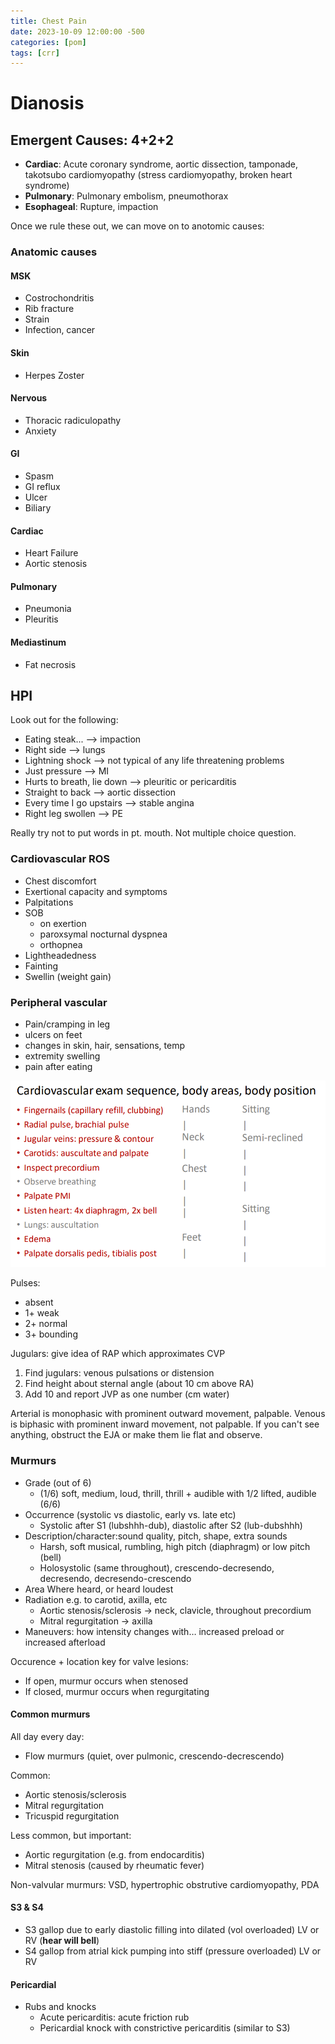 ```yaml
---
title: Chest Pain
date: 2023-10-09 12:00:00 -500
categories: [pom]
tags: [crr]
---
```


# Dianosis 

## Emergent Causes: 4+2+2
- **Cardiac**: Acute coronary syndrome, aortic dissection, tamponade, takotsubo cardiomyopathy (stress cardiomyopathy, broken heart syndrome)
- **Pulmonary**: Pulmonary embolism, pneumothorax
- **Esophageal**: Rupture, impaction

Once we rule these out, we can move on to anotomic causes:

### Anatomic causes

#### MSK
- Costrochondritis
- Rib fracture
- Strain
- Infection, cancer

#### Skin
- Herpes Zoster

#### Nervous
- Thoracic radiculopathy
- Anxiety

#### GI
- Spasm
- GI reflux
- Ulcer
- Biliary

#### Cardiac
- Heart Failure
- Aortic stenosis

#### Pulmonary 
- Pneumonia
- Pleuritis

#### Mediastinum
- Fat necrosis

## HPI

Look out for the following:
- Eating steak... --> impaction
- Right side --> lungs
- Lightning shock --> not typical of any life threatening problems
- Just pressure --> MI
- Hurts to breath, lie down --> pleuritic or pericarditis
- Straight to back --> aortic dissection
- Every time I go upstairs --> stable angina
- Right leg swollen --> PE

Really try not to put words in pt. mouth. Not multiple choice question.

### Cardiovascular ROS
- Chest discomfort
- Exertional capacity and symptoms
- Palpitations
- SOB
    - on exertion
    - paroxsymal nocturnal dyspnea
    - orthopnea
- Lightheadedness
- Fainting
- Swellin (weight gain)

### Peripheral vascular
- Pain/cramping in leg
- ulcers on feet
- changes in skin, hair, sensations, temp
- extremity swelling
- pain after eating

![Cardio Exam](/img/cardio_exam.png)

Pulses:
- absent
- 1+ weak
- 2+ normal
- 3+ bounding

Jugulars: give idea of RAP which approximates CVP
1. Find jugulars: venous pulsations or distension
2. Find height about sternal angle (about 10 cm above RA)
3. Add 10 and report JVP as one number (cm water)

Arterial is monophasic with prominent outward movement, palpable. Venous is biphasic with prominent inward movement, not palpable. If you can't see anything, obstruct the EJA or make them lie flat and observe.

### Murmurs

* Grade (out of 6)
    - (1/6) soft, medium, loud, thrill, thrill + audible with 1/2 lifted, audible (6/6)
* Occurrence (systolic vs diastolic, early vs. late etc)
    - Systolic after S1 (lubshhh-dub), diastolic after S2 (lub-dubshhh)
* Description/character:sound quality, pitch, shape, extra sounds
    - Harsh, soft musical, rumbling, high pitch (diaphragm) or low pitch (bell)
    - Holosystolic (same throughout), crescendo-decresendo, decresendo, decresendo-crescendo
* Area Where heard, or heard loudest
* Radiation e.g. to carotid, axilla, etc
    - Aortic stenosis/sclerosis → neck, clavicle, throughout precordium
    - Mitral regurgitation → axilla
* Maneuvers: how intensity changes with… increased preload or increased afterload

Occurence + location key for valve lesions:
- If open, murmur occurs when stenosed
- If closed, murmur occurs when regurgitating

#### Common murmurs
All day every day:
- Flow murmurs (quiet, over pulmonic, crescendo-decrescendo)

Common:
- Aortic stenosis/sclerosis
- Mitral regurgitation
- Tricuspid regurgitation

Less common, but important:
- Aortic regurgitation (e.g. from endocarditis)
- Mitral stenosis (caused by rheumatic fever)

Non-valvular murmurs: VSD, hypertrophic obstrutive cardiomyopathy, PDA

#### S3 & S4
- S3 gallop due to early diastolic filling into dilated (vol overloaded) LV or RV (**hear will bell**)
- S4 gallop from atrial kick pumping into stiff (pressure overloaded) LV or RV

#### Pericardial
- Rubs and knocks
    - Acute pericarditis: acute friction rub
    - Pericardial knock with constrictive pericarditis (similar to S3)
    
